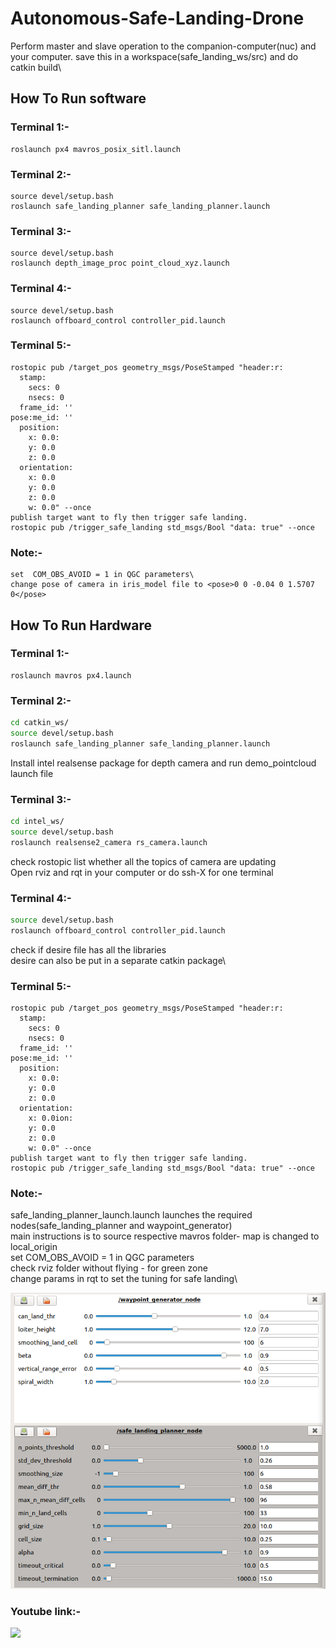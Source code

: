 # Autonomous-Safe-Landing-Drone

Perform master and slave operation to the companion-computer(nuc) and your computer.
save this in a workspace(safe_landing_ws/src) and do catkin build\

## How To Run software
### Terminal 1:-
```
roslaunch px4 mavros_posix_sitl.launch
```
### Terminal 2:-
```
source devel/setup.bash
roslaunch safe_landing_planner safe_landing_planner.launch
```
### Terminal 3:-
```
source devel/setup.bash
roslaunch depth_image_proc point_cloud_xyz.launch
```
### Terminal 4:-
```
source devel/setup.bash
roslaunch offboard_control controller_pid.launch
```
### Terminal 5:-
```
rostopic pub /target_pos geometry_msgs/PoseStamped "header:r:
  stamp:
    secs: 0
    nsecs: 0
  frame_id: ''
pose:me_id: ''
  position:
    x: 0.0:
    y: 0.0
    z: 0.0
  orientation:
    x: 0.0
    y: 0.0
    z: 0.0
    w: 0.0" --once
publish target want to fly then trigger safe landing.
rostopic pub /trigger_safe_landing std_msgs/Bool "data: true" --once
```
### Note:-
```
set  COM_OBS_AVOID = 1 in QGC parameters\
change pose of camera in iris_model file to <pose>0 0 -0.04 0 1.5707 0</pose>
```

## How To Run Hardware

### Terminal 1:-
```
roslaunch mavros px4.launch
```
### Terminal 2:-
```bash
cd catkin_ws/
source devel/setup.bash
roslaunch safe_landing_planner safe_landing_planner.launch
```

Install intel realsense package for depth camera and run demo_pointcloud launch file 

### Terminal 3:-
```bash
cd intel_ws/
source devel/setup.bash
roslaunch realsense2_camera rs_camera.launch
```
check rostopic list whether all the topics of camera are updating\
Open rviz and rqt in your computer or do ssh-X for one terminal

### Terminal 4:-
```bash
source devel/setup.bash
roslaunch offboard_control controller_pid.launch
```

check if desire file has all the libraries\
desire can also be put in a separate catkin package\

### Terminal 5:-
```
rostopic pub /target_pos geometry_msgs/PoseStamped "header:r:
  stamp:
    secs: 0
    nsecs: 0
  frame_id: ''
pose:me_id: ''
  position:
    x: 0.0:
    y: 0.0
    z: 0.0
  orientation:
    x: 0.0ion:
    y: 0.0
    z: 0.0
    w: 0.0" --once
publish target want to fly then trigger safe landing.
rostopic pub /trigger_safe_landing std_msgs/Bool "data: true" --once
```

### Note:-
safe_landing_planner_launch.launch launches the required nodes(safe_landing_planner and waypoint_generator)\
main instructions is to source respective mavros folder- map is changed to local_origin \
set  COM_OBS_AVOID = 1 in QGC parameters\
check rviz folder without flying -  for green zone\
change params in rqt to set the tuning for safe landing\

![](https://github.com/Garuda-IIITH-RRC/Autonomous_Safe_Landing_Drone_Hardware/blob/master/rqt.png)

### Youtube link:-

[![](https://img.youtube.com/vi/pO-g0E1Fz34/0.jpg)](https://www.youtube.com/watch?v=pO-g0E1Fz34)
